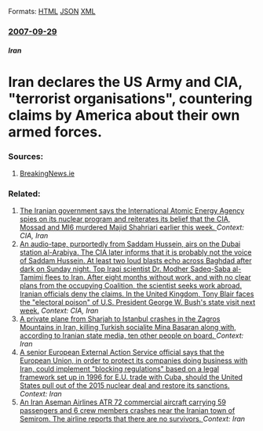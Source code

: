 
Formats: [HTML](/news/2007/09/29/iran-declares-the-us-army-and-cia-terrorist-organisations-countering-claims-by-america-about-their-own-armed-forces.html)  [JSON](/news/2007/09/29/iran-declares-the-us-army-and-cia-terrorist-organisations-countering-claims-by-america-about-their-own-armed-forces.json)  [XML](/news/2007/09/29/iran-declares-the-us-army-and-cia-terrorist-organisations-countering-claims-by-america-about-their-own-armed-forces.xml)  

### [2007-09-29](/news/2007/09/29/index.md)

##### Iran
#  Iran declares the US Army and CIA, "terrorist organisations", countering claims by America about their own armed forces. 




### Sources:

1. [BreakingNews.ie](http://www.breakingnews.ie/world/?jp=MHMHAUAUMHQL&rss=rss2)

### Related:

1. [The Iranian government says the International Atomic Energy Agency spies on its nuclear program and reiterates its belief that the CIA, Mossad and MI6 murdered Majid Shahriari earlier this week. ](/news/2010/12/4/the-iranian-government-says-the-international-atomic-energy-agency-spies-on-its-nuclear-program-and-reiterates-its-belief-that-the-cia-moss.md) _Context: CIA, Iran_
2. [ An audio-tape, purportedly from Saddam Hussein, airs on the Dubai station al-Arabiya. The CIA later informs that it is probably not the voice of Saddam Hussein. At least two loud blasts echo across Baghdad after dark on Sunday night. Top Iraqi scientist Dr. Modher Sadeq-Saba al-Tamimi flees to Iran. After eight months without work, and with no clear plans from the occupying Coalition, the scientist seeks work abroad. Iranian officials deny the claims. In the United Kingdom, Tony Blair faces the "electoral poison" of U.S. President George W. Bush's state visit next week.](/news/2003/11/16/an-audio-tape-purportedly-from-saddam-hussein-airs-on-the-dubai-station-al-arabiya-the-cia-later-informs-that-it-is-probably-not-the-voi.md) _Context: CIA, Iran_
3. [A private plane from Sharjah to Istanbul crashes in the Zagros Mountains in Iran, killing Turkish socialite Mina Basaran along with, according to Iranian state media, ten other people on board. ](/news/2018/03/11/a-private-plane-from-sharjah-to-istanbul-crashes-in-the-zagros-mountains-in-iran-killing-turkish-socialite-mina-baaaran-along-with-accord.md) _Context: Iran_
4. [A senior European External Action Service official says that the European Union, in order to protect its companies doing business with Iran, could implement "blocking regulations" based on a legal framework set up in 1996 for E.U. trade with Cuba, should the United States pull out of the 2015 nuclear deal and restore its sanctions. ](/news/2018/02/8/a-senior-european-external-action-service-official-says-that-the-european-union-in-order-to-protect-its-companies-doing-business-with-iran.md) _Context: Iran_
5. [An Iran Aseman Airlines ATR 72 commercial aircraft carrying 59 passengers and 6 crew members crashes near the Iranian town of Semirom. The airline reports that there are no survivors. ](/news/2018/02/18/an-iran-aseman-airlines-atr-72-commercial-aircraft-carrying-59-passengers-and-6-crew-members-crashes-near-the-iranian-town-of-semirom-the-a.md) _Context: Iran_
